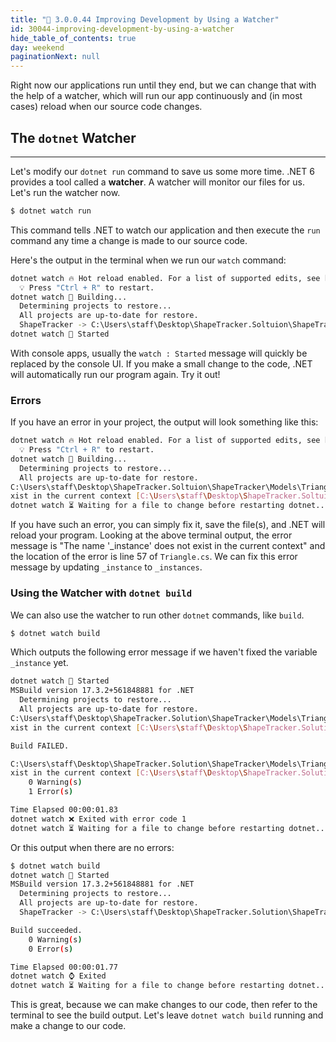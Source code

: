 ```yaml
---
title: "📓 3.0.0.44 Improving Development by Using a Watcher"
id: 30044-improving-development-by-using-a-watcher
hide_table_of_contents: true
day: weekend
paginationNext: null
---
```


Right now our applications run until they end, but we can change that with the help of a watcher, which will run our app continuously and (in most cases) reload when our source code changes.

## The `dotnet` Watcher
---

Let's modify our `dotnet run` command to save us some more time. .NET 6 provides a tool called a **watcher**. A watcher will monitor our files for us. Let's run the watcher now.

```bash
$ dotnet watch run
```

This command tells .NET to watch our application and then execute the `run` command any time a change is made to our source code.

Here's the output in the terminal when we run our `watch` command:

```bash
dotnet watch 🔥 Hot reload enabled. For a list of supported edits, see https://aka.ms/dotnet/hot-reload. 
  💡 Press "Ctrl + R" to restart.
dotnet watch 🔧 Building...
  Determining projects to restore...
  All projects are up-to-date for restore.
  ShapeTracker -> C:\Users\staff\Desktop\ShapeTracker.Soltuion\ShapeTracker\bin\Debug\net6.0\ShapeTracker.dll
dotnet watch 🚀 Started
```

With console apps, usually the `watch : Started` message will quickly be replaced by the console UI. If you make a small change to the code, .NET will automatically run our program again. Try it out!

### Errors

If you have an error in your project, the output will look something like this:

```bash
dotnet watch 🔥 Hot reload enabled. For a list of supported edits, see https://aka.ms/dotnet/hot-reload. 
  💡 Press "Ctrl + R" to restart.
dotnet watch 🔧 Building...
  Determining projects to restore...
  All projects are up-to-date for restore.
C:\Users\staff\Desktop\ShapeTracker.Soltuion\ShapeTracker\Models\Triangle.cs(57,14): error CS0103: The name '_instance' does not e
xist in the current context [C:\Users\staff\Desktop\ShapeTracker.Soltuion\ShapeTracker\ShapeTracker.csproj]
dotnet watch ⏳ Waiting for a file to change before restarting dotnet...
```

If you have such an error, you can simply fix it, save the file(s), and .NET will reload your program. Looking at the above terminal output, the error message is "The name '_instance' does not exist in the current context" and the location of the error is line 57 of `Triangle.cs`. We can fix this error message by updating `_instance` to `_instances`.

### Using the Watcher with `dotnet build`

We can also use the watcher to run other `dotnet` commands, like `build`.

```bash
$ dotnet watch build
```

Which outputs the following error message if we haven't fixed the variable `_instance` yet. 

```bash
dotnet watch 🚀 Started
MSBuild version 17.3.2+561848881 for .NET
  Determining projects to restore...
  All projects are up-to-date for restore.
C:\Users\staff\Desktop\ShapeTracker.Solution\ShapeTracker\Models\Triangle.cs(57,14): error CS0103: The name '_instance' does not e
xist in the current context [C:\Users\staff\Desktop\ShapeTracker.Solution\ShapeTracker\ShapeTracker.csproj]

Build FAILED.

C:\Users\staff\Desktop\ShapeTracker.Solution\ShapeTracker\Models\Triangle.cs(57,14): error CS0103: The name '_instance' does not e 
xist in the current context [C:\Users\staff\Desktop\ShapeTracker.Solution\ShapeTracker\ShapeTracker.csproj]
    0 Warning(s)
    1 Error(s)

Time Elapsed 00:00:01.83
dotnet watch ❌ Exited with error code 1
dotnet watch ⏳ Waiting for a file to change before restarting dotnet...
```

Or this output when there are no errors:

```bash
$ dotnet watch build
dotnet watch 🚀 Started
MSBuild version 17.3.2+561848881 for .NET
  Determining projects to restore...
  All projects are up-to-date for restore.
  ShapeTracker -> C:\Users\staff\Desktop\ShapeTracker.Solution\ShapeTracker\bin\Debug\net6.0\ShapeTracker.dll

Build succeeded.
    0 Warning(s)
    0 Error(s)

Time Elapsed 00:00:01.77
dotnet watch ⌚ Exited
dotnet watch ⏳ Waiting for a file to change before restarting dotnet...
```

This is great, because we can make changes to our code, then refer to the terminal to see the build output. Let's leave `dotnet watch build` running and make a change to our code.
